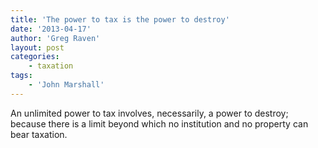 ```yaml
---
title: 'The power to tax is the power to destroy'
date: '2013-04-17'
author: 'Greg Raven'
layout: post
categories:
    - taxation
tags:
    - 'John Marshall'
---
```


An unlimited power to tax involves, necessarily, a power to destroy; because there is a limit beyond which no institution and no property can bear taxation.